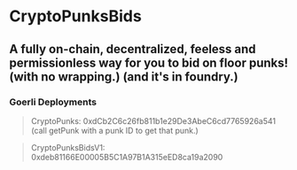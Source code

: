 # CryptoPunksBids
## A fully on-chain, decentralized, feeless and permissionless way for you to bid on floor punks! (with no wrapping.) (and it's in foundry.)

### Goerli Deployments
> CryptoPunks: 0xdCb2C6c26fb811b1e29De3AbeC6cd7765926a541 (call getPunk with a punk ID to get that punk.)

> CryptoPunksBidsV1: 0xdeb81166E00005B5C1A97B1A315eED8ca19a2090